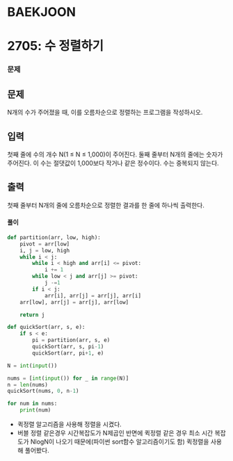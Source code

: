 # BAEKJOON

# 2705: 수 정렬하기

### 문제

## 문제

N개의 수가 주어졌을 때, 이를 오름차순으로 정렬하는 프로그램을 작성하시오.

## 입력

첫째 줄에 수의 개수 N(1 ≤ N ≤ 1,000)이 주어진다. 둘째 줄부터 N개의 줄에는 숫자가 주어진다. 이 수는 절댓값이 1,000보다 작거나 같은 정수이다. 수는 중복되지 않는다.

## 출력

첫째 줄부터 N개의 줄에 오름차순으로 정렬한 결과를 한 줄에 하나씩 출력한다.

#### 풀이

```python
def partition(arr, low, high):
    pivot = arr[low]
    i, j = low, high
    while i < j:
        while i < high and arr[i] <= pivot:
            i += 1
        while low < j and arr[j] >= pivot:
            j -=1
        if i < j:
            arr[i], arr[j] = arr[j], arr[i]
    arr[low], arr[j] = arr[j], arr[low]

    return j

def quickSort(arr, s, e):
    if s < e:
        pi = partition(arr, s, e)
        quickSort(arr, s, pi-1)
        quickSort(arr, pi+1, e)

N = int(input())

nums = [int(input()) for _ in range(N)]
n = len(nums)
quickSort(nums, 0, n-1)

for num in nums:
    print(num)
```

- 퀵정렬 알고리즘을 사용해 정렬을 시켰다.
- 버블 정렬 같은경우 시간복잡도가 N제곱인 반면에 퀵정렬 같은 경우 최소 시간 복잡도가 NlogN이 나오기 때문에(파이썬 sort함수 알고리즘이기도 함) 퀵정렬을 사용해 풀어봤다.